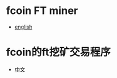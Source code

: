 # fcoin FT miner
- [english]() 
# fcoin的ft挖矿交易程序
- [中文](https://github.com/lussifa/fcoin/blob/master/README-cn.md)

